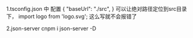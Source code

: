 1.tsconfig.json 中 配置
{
    "baseUrl": "./src",
}
可以让绝对路径定位到src目录下，
import logo from 'logo.svg';
这么写就不会报错了


2.json-server
cnpm i json-server -D
